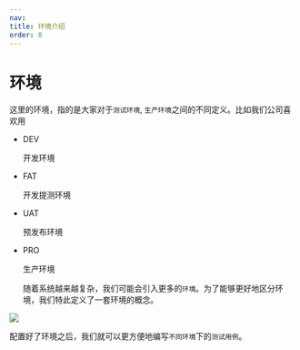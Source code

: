 ```yaml
---
nav:
title: 环境介绍
order: 8
---
```


# 环境

  这里的环境，指的是大家对于`测试环境`, `生产环境`之间的不同定义。比如我们公司喜欢用

- DEV

  开发环境

- FAT

  开发提测环境

- UAT

  预发布环境

- PRO

  生产环境

  随着系统越来越复杂，我们可能会引入更多的`环境`。为了能够更好地区分环境，我们特此定义了一套环境的概念。

![](http://oss.pity.fun/picture/2022-2-27/1645947645793-image.png)

  配置好了环境之后，我们就可以更方便地编写`不同环境`下的`测试用例`。
